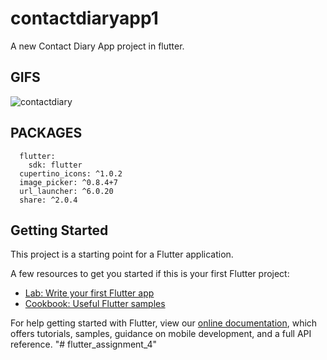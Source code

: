 # contactdiaryapp1

A new Contact Diary App project in flutter.

## GIFS

![contactdiary](https://user-images.githubusercontent.com/102577515/169788687-e0f39469-ce33-4485-accc-6dc219fcb707.gif)


## PACKAGES

```dependencies:
  flutter:
    sdk: flutter
  cupertino_icons: ^1.0.2
  image_picker: ^0.8.4+7
  url_launcher: ^6.0.20
  share: ^2.0.4

```

## Getting Started

This project is a starting point for a Flutter application.

A few resources to get you started if this is your first Flutter project:

- [Lab: Write your first Flutter app](https://flutter.dev/docs/get-started/codelab)
- [Cookbook: Useful Flutter samples](https://flutter.dev/docs/cookbook)

For help getting started with Flutter, view our
[online documentation](https://flutter.dev/docs), which offers tutorials,
samples, guidance on mobile development, and a full API reference.
"# flutter_assignment_4" 
